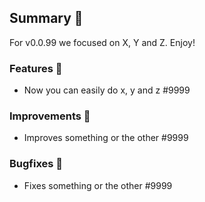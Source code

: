 ## Summary 🍻

For v0.0.99 we focused on X, Y and Z. Enjoy!

### Features 💸

- Now you can easily do x, y and z #9999

### Improvements 🔧

- Improves something or the other #9999

### Bugfixes 🔴

- Fixes something or the other #9999
